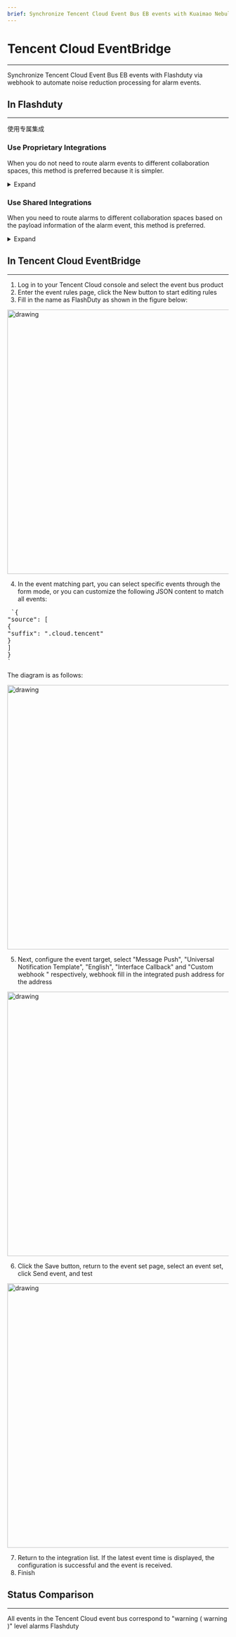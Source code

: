 ```yaml
---
brief: Synchronize Tencent Cloud Event Bus EB events with Kuaimao Nebula via webhook to automate noise reduction processing for alarm events
---
```


# Tencent Cloud EventBridge

---

Synchronize Tencent Cloud Event Bus EB events with Flashduty via webhook to automate noise reduction processing for alarm events.

## In Flashduty
---
使用专属集成

### Use Proprietary Integrations

When you do not need to route alarm events to different collaboration spaces, this method is preferred because it is simpler.

<details><summary>Expand</summary><ol><li><p> Enter the Flashduty console, select **the collaboration space** , and enter the details page of a certain space</p></li><li><p> Select **Integration Data** tab and click **Add an Integration** to enter the Add Integration page.</p></li><li><p> Select **Tencent Cloud EventBridge** integration, click **Save** , and generate a card.</p></li><li><p> Click on the generated card to view **the push address** , copy it for later use, and complete.</p></li></ol></details>

### Use Shared Integrations

When you need to route alarms to different collaboration spaces based on the payload information of the alarm event, this method is preferred.

<details><summary>Expand</summary><ol><li> Enter the Flashduty console, select **Integration Center = > event** , and enter the integration selection page.</li><li> Select **Tencent Cloud EventBridge** integration:</li></ol><ul><li> **Integration Name** : Define a name for the current integration.</li></ul><ol start="3"><li> After clicking **Save** , copy the newly generated **push address** of the current page for later use.</li><li> Click **Create Route** to configure routing rules for the integration. You can match different alarms to different collaboration spaces based on conditions, or you can directly set the default collaboration space as a fallback, and then adjust it as needed.</li><li> Finish.</li></ol></details>

## In Tencent Cloud EventBridge
---
<div id="!"><ol><li>Log in to your Tencent Cloud console and select the event bus product</li><li> Enter the event rules page, click the New button to start editing rules</li><li> Fill in the name as FlashDuty as shown in the figure below:</li></ol><img alt="drawing" width="600" src="https://fcdoc.github.io/img/3xdEpRnxM31nV5t8REeGxRbhRhwfQpwFooG7q6L6JhA.avif"><ol start="4"><li> In the event matching part, you can select specific events through the form mode, or you can customize the following JSON content to match all events:</li></ol><pre> `{
"source": [
{
"suffix": ".cloud.tencent"
}
]
}
`</pre><p> The diagram is as follows:</p><img alt="drawing" width="600" src="https://fcdoc.github.io/img/pRBjDtOVtl4b6YmKAVF8EJ9RoOAIPGgt4m2hRWWaMzk.avif"><ol start="5"><li> Next, configure the event target, select "Message Push", "Universal Notification Template", "English", "Interface Callback" and "Custom webhook " respectively, webhook fill in the integrated push address for the address</li></ol><img alt="drawing" width="600" src="https://fcdoc.github.io/img/ha120gZ2uvDk4brSB4_OqEoYRM751-TesVi4cmOYQ-0.avif"><ol start="6"><li> Click the Save button, return to the event set page, select an event set, click Send event, and test</li></ol><img alt="drawing" width="600" src="https://fcdoc.github.io/img/gh3xRQXvARrh7BWDz_le-dLR-0TMS4vblvXZbSu7NkM.avif"><ol start="7"><li> Return to the integration list. If the latest event time is displayed, the configuration is successful and the event is received.</li><li> Finish</li></ol></div>

## Status Comparison
---
<div id="!"><p>All events in the Tencent Cloud event bus correspond to "warning ( warning )" level alarms Flashduty</p></div>